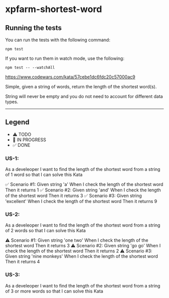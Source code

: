# xpfarm-shortest-word

## Running the tests

You can run the tests with the following command:
```
npm test
```

If you want to run them in watch mode, use the following:
```
npm test -- --watchAll
```

https://www.codewars.com/kata/57cebe1dc6fdc20c57000ac9

Simple, given a string of words, return the length of the shortest word(s).

String will never be empty and you do not need to account for different data types.

--------------------------

## Legend
- ⚠ TODO
- 🚧 IN PROGRESS
- ✅ DONE

### US-1: 
As a develeoper I want to find the length of the shortest word from a string of 1 word so that I can solve this Kata

✅ Scenario #1: Given string 'a' When I check the length of the shortest word Then it returns 1
✅ Scenario #2: Given string 'and' When I check the length of the shortest word Then it returns 3
✅ Scenario #3: Given string 'excellent' When I check the length of the shortest word Then it returns 9


### US-2: 
As a develeoper I want to find the length of the shortest word from a string of 2 words so that I can solve this Kata

⚠ Scenario #1: Given string 'one two' When I check the length of the shortest word Then it returns 3
⚠ Scenario #2: Given string 'go go' When I check the length of the shortest word Then it returns 2
⚠ Scenario #3: Given string 'nine monkeys' When I check the length of the shortest word Then it returns 4

### US-3: 
As a develeoper I want to find the length of the shortest word from a string of 3 or more words so that I can solve this Kata